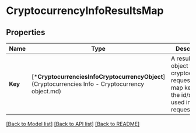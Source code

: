 # CryptocurrencyInfoResultsMap

## Properties
Name | Type | Description | Notes
------------ | ------------- | ------------- | -------------
**Key** | [***CryptocurrenciesInfoCryptocurrencyObject**](Cryptocurrencies Info - Cryptocurrency object.md) | A results object for each cryptocurrency requested. The map key being the id/symbol used in the request. | [default to null]

[[Back to Model list]](../README.md#documentation-for-models) [[Back to API list]](../README.md#documentation-for-api-endpoints) [[Back to README]](../README.md)


